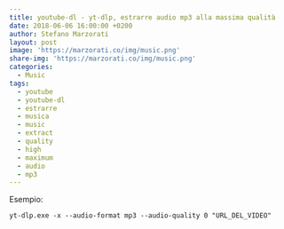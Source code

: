 ```yaml
---
title: youtube-dl - yt-dlp, estrarre audio mp3 alla massima qualità
date: 2018-06-06 16:00:00 +0200
author: Stefano Marzorati
layout: post
image: 'https://marzorati.co/img/music.png'
share-img: 'https://marzorati.co/img/music.png'
categories:
  - Music
tags:
  - youtube
  - youtube-dl
  - estrarre
  - musica
  - music
  - extract
  - quality
  - high
  - maximum
  - audio
  - mp3
---
```

Esempio:   
```
yt-dlp.exe -x --audio-format mp3 --audio-quality 0 "URL_DEL_VIDEO"
```